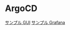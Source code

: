 # ArgoCD

[サンプル GUI](https://cd.apps.argoproj.io/)
[サンプル Grafana](https://grafana.apps.argoproj.io/)

